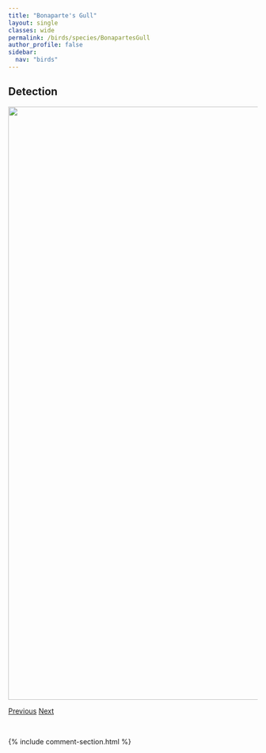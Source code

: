 ```yaml
---
title: "Bonaparte's Gull"
layout: single
classes: wide
permalink: /birds/species/BonapartesGull
author_profile: false
sidebar:
  nav: "birds"
---
```


<h2>Detection</h2>

<a href="https://drive.google.com/uc?export=view&id=1Wda3jcUC51-av6BivY4mQRWnZo57mRhY">
<img src="https://drive.google.com/uc?export=view&id=1Wda3jcUC51-av6BivY4mQRWnZo57mRhY" height = "1200" width = "800">
</a>

<a href="/DevelopmentWebsite/birds/species/BorealChickadee" class="pagination--pager" title="Boreal Chickadee">Previous</a> <a href="/DevelopmentWebsite/birds/species/BorealOwl" class="pagination--pager" title="Boreal Owl">Next</a>

<p>&nbsp;</p>

{% include comment-section.html %}
